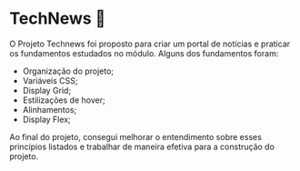 # TechNews 📰
O Projeto Technews foi proposto para criar um portal de notícias e praticar os fundamentos estudados no módulo.
Alguns dos fundamentos foram: 
- Organização do projeto;
- Variáveis CSS;
- Display Grid;
- Estilizações de hover;
- Alinhamentos;
- Display Flex;

Ao final do projeto, consegui melhorar o entendimento sobre esses princípios listados e trabalhar de maneira efetiva para a construção do projeto.
